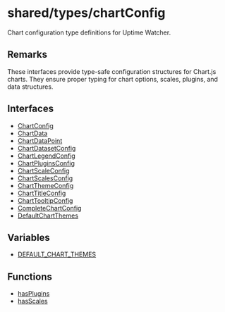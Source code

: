 # shared/types/chartConfig

Chart configuration type definitions for Uptime Watcher.

## Remarks

These interfaces provide type-safe configuration structures for Chart.js
charts. They ensure proper typing for chart options, scales, plugins, and
data structures.

## Interfaces

- [ChartConfig](interfaces/ChartConfig.md)
- [ChartData](interfaces/ChartData.md)
- [ChartDataPoint](interfaces/ChartDataPoint.md)
- [ChartDatasetConfig](interfaces/ChartDatasetConfig.md)
- [ChartLegendConfig](interfaces/ChartLegendConfig.md)
- [ChartPluginsConfig](interfaces/ChartPluginsConfig.md)
- [ChartScaleConfig](interfaces/ChartScaleConfig.md)
- [ChartScalesConfig](interfaces/ChartScalesConfig.md)
- [ChartThemeConfig](interfaces/ChartThemeConfig.md)
- [ChartTitleConfig](interfaces/ChartTitleConfig.md)
- [ChartTooltipConfig](interfaces/ChartTooltipConfig.md)
- [CompleteChartConfig](interfaces/CompleteChartConfig.md)
- [DefaultChartThemes](interfaces/DefaultChartThemes.md)

## Variables

- [DEFAULT\_CHART\_THEMES](variables/DEFAULT_CHART_THEMES.md)

## Functions

- [hasPlugins](functions/hasPlugins.md)
- [hasScales](functions/hasScales.md)
